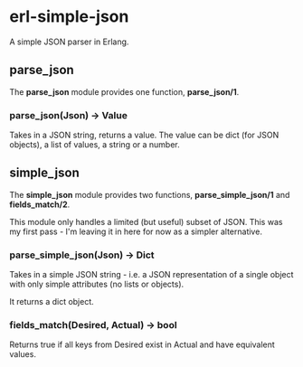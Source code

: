 # erl-simple-json
A simple JSON parser in Erlang.

## parse_json
The **parse_json** module provides one function, **parse_json/1**.

### parse_json(Json) -> Value
Takes in a JSON string, returns a value. The value can be dict (for
JSON objects), a list of values, a string or a number.

## simple_json
The **simple_json** module provides two functions,
**parse_simple_json/1** and **fields_match/2**.

This module only handles a limited (but useful) subset of JSON.
This was my first pass - I'm leaving it in here for now as a
simpler alternative. 

### parse_simple_json(Json) -> Dict
Takes in a simple JSON string - i.e. a JSON representation of a single object
with only simple attributes (no lists or objects).

It returns a dict object.

### fields_match(Desired, Actual) -> bool
Returns true if all keys from Desired exist in Actual and have equivalent values.
